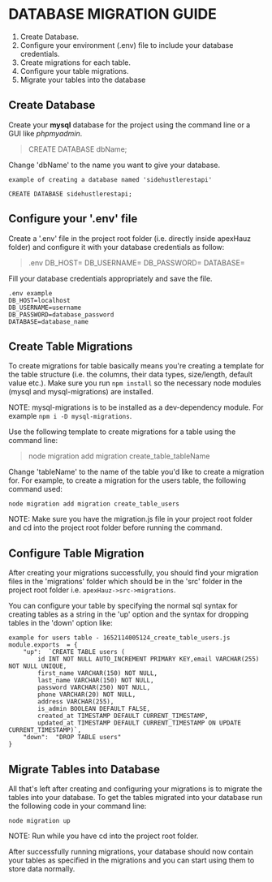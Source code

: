 # DATABASE MIGRATION GUIDE

 1. Create Database.
 2. Configure your environment (.env) file to include your database credentials.
 3. Create migrations for each table.
 4. Configure your table migrations.
 5. Migrate your tables into the database

## Create Database

 Create your **mysql** database for the project using the command line or a GUI like *phpmyadmin*.

> CREATE DATABASE dbName;

Change 'dbName' to the name you want to give your database.

    example of creating a database named 'sidehustlerestapi'
    
    CREATE DATABASE sidehustlerestapi;

## Configure your '.env' file

  Create a '.env' file in the project root folder (i.e. directly inside apexHauz folder) and configure it with your database credentials as follow:

> .env
> DB_HOST=
> DB_USERNAME=
> DB_PASSWORD=
> DATABASE=

Fill your database credentials appropriately and save the file.

    .env example
    DB_HOST=localhost
    DB_USERNAME=username
    DB_PASSWORD=database_password
    DATABASE=database_name

## Create Table Migrations

To create migrations for table basically means you're creating a template for the table structure (i.e. the columns, their data types, size/length, default value etc.). Make sure you run `npm install` so the necessary node modules (mysql and mysql-migrations) are installed.

NOTE: mysql-migrations is to be installed as a dev-dependency module. For example `npm i -D mysql-migrations`.

Use the following template to create migrations for a table using the command line:

> node migration add migration create_table_tableName

Change 'tableName' to the name of the table you'd like to create a migration for. For example, to create a migration for the users table, the following command used:

    node migration add migration create_table_users
NOTE: Make sure you have the migration.js file in your project root folder and cd into the project root folder before running the command.

## Configure Table Migration

After creating your migrations successfully, you should find your migration files in the 'migrations' folder which should be in the 'src' folder in the project root folder i.e. `apexHauz->src->migrations`.

You can configure your table by specifying the normal sql syntax for creating tables as a string in the 'up' option and the syntax for dropping tables in the 'down' option like:

    example for users table - 1652114005124_create_table_users.js
    module.exports  = {
        "up":  `CREATE TABLE users (
            id INT NOT NULL AUTO_INCREMENT PRIMARY KEY,email VARCHAR(255) NOT NULL UNIQUE,
            first_name VARCHAR(150) NOT NULL,
            last_name VARCHAR(150) NOT NULL,
            password VARCHAR(250) NOT NULL,
            phone VARCHAR(20) NOT NULL,
            address VARCHAR(255),
            is_admin BOOLEAN DEFAULT FALSE,
            created_at TIMESTAMP DEFAULT CURRENT_TIMESTAMP,
            updated_at TIMESTAMP DEFAULT CURRENT_TIMESTAMP ON UPDATE CURRENT_TIMESTAMP)`,
        "down":  "DROP TABLE users"
    }

## Migrate Tables into Database

All that's left after creating and configuring your migrations is to migrate the tables into your database. To get the tables migrated into your database run the following code in your command line:

    node migration up
NOTE: Run while you have cd into the project root folder.

After successfully running migrations, your database should now contain your tables as specified in the migrations and you can start using them to store data normally.
